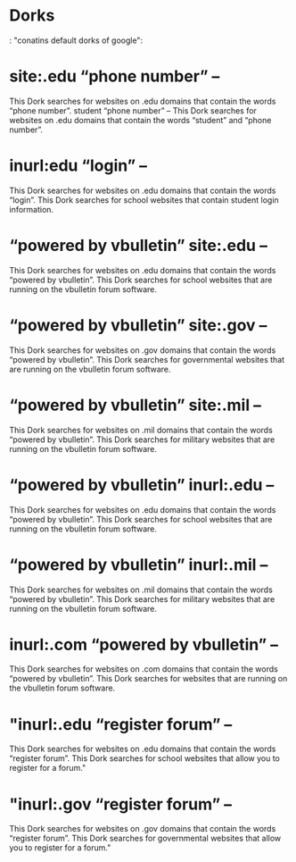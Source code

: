 #  Dorks

: "conatins default dorks of google": 


# site:.edu “phone number” – 
This Dork searches for websites on .edu domains that contain the words “phone number”. student “phone number” – This Dork searches for websites on .edu domains that contain the words “student” and “phone number”.
# inurl:edu “login” – 
This Dork searches for websites on .edu domains that contain the words “login”. This Dork searches for school websites that contain student login information.
# “powered by vbulletin” site:.edu – 
This Dork searches for websites on .edu domains that contain the words “powered by vbulletin”. This Dork searches for school websites that are running on the vbulletin forum software.
# “powered by vbulletin” site:.gov –
This Dork searches for websites on .gov domains that contain the words “powered by vbulletin”. This Dork searches for governmental websites that are running on the vbulletin forum software.
# “powered by vbulletin” site:.mil – 
This Dork searches for websites on .mil domains that contain the words “powered by vbulletin”. This Dork searches for military websites that are running on the vbulletin forum software.
# “powered by vbulletin” inurl:.edu – 
This Dork searches for websites on .edu domains that contain the words “powered by vbulletin”. This Dork searches for school websites that are running on the vbulletin forum software.
# “powered by vbulletin” inurl:.mil – 
This Dork searches for websites on .mil domains that contain the words “powered by vbulletin”. This Dork searches for military websites that are running on the vbulletin forum software.
# inurl:.com “powered by vbulletin” – 
This Dork searches for websites on .com domains that contain the words “powered by vbulletin”. This Dork searches for websites that are running on the vbulletin forum software.
# "inurl:.edu “register forum” – 
This Dork searches for websites on .edu domains that contain the words “register forum”. This Dork searches for school websites that allow you to register for a forum."
# "inurl:.gov “register forum” – 
This Dork searches for websites on .gov domains that contain the words “register forum”. This Dork searches for governmental websites that allow you to register for a forum."
